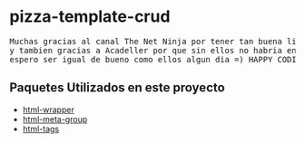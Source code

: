 # pizza-template-crud

<pre>
Muchas gracias al canal The Net Ninja por tener tan buena lista de reproduccion en php
y tambien gracias a Acadeller por que sin ellos no habria encontrado tan excelente canal
espero ser igual de bueno como ellos algun dia =) HAPPY CODING.
</pre>

<h2>Paquetes Utilizados en este proyecto</h2>

<ul>
    <li><a href="https://packagist.org/packages/ramiro/html-wrapper">html-wrapper</a></li>
    <li><a href="https://packagist.org/packages/ramiro/html-meta-group">html-meta-group</a></li>
    <li><a href="https://packagist.org/packages/ramiro/html-tags">html-tags</a></li>
</ul>